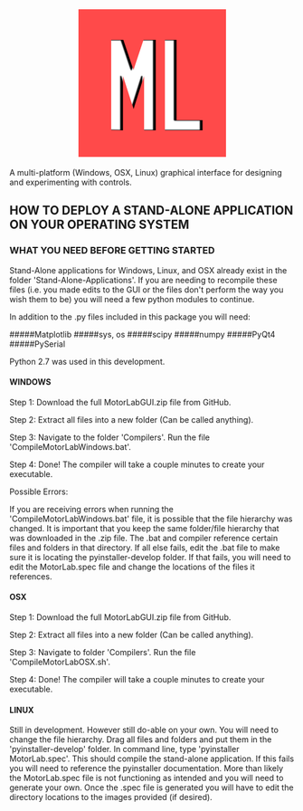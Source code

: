 <p align="center">
  <img src="https://github.com/black3037/MotorLabGUI/blob/master/Resources/static_image_2.png" alt="motorlab"/>
</p>

A multi-platform (Windows, OSX, Linux) graphical interface for designing and experimenting with controls.

## HOW TO DEPLOY A STAND-ALONE APPLICATION ON YOUR OPERATING SYSTEM

### WHAT YOU NEED BEFORE GETTING STARTED
Stand-Alone applications for Windows, Linux, and OSX already exist in the folder 'Stand-Alone-Applications'.
If you are needing to recompile these files (i.e. you made edits to the GUI or the files don't perform the way you wish them to be)
you will need a few python modules to continue.

In addition to the .py files included in this package you will need:

#####Matplotlib
#####sys, os
#####scipy
#####numpy
#####PyQt4
#####PySerial

Python 2.7 was used in this development.

#### WINDOWS

Step 1: Download the full MotorLabGUI.zip file from GitHub.

Step 2: Extract all files into a new folder (Can be called anything).

Step 3: Navigate to the folder 'Compilers'. Run the file 'CompileMotorLabWindows.bat'.

Step 4: Done! The compiler will take a couple minutes to create your executable.

Possible Errors:

If you are receiving errors when running the 'CompileMotorLabWindows.bat' file, it is possible that the file hierarchy was changed.
It is important that you keep the same folder/file hierarchy that was downloaded in the .zip file. The .bat and compiler reference
certain files and folders in that directory. If all else fails, edit the .bat file to make sure it is locating the pyinstaller-develop
folder. If that fails, you will need to edit the MotorLab.spec file and change the locations of the files it references.

#### OSX

Step 1: Download the full MotorLabGUI.zip file from GitHub.

Step 2: Extract all files into a new folder (Can be called anything).

Step 3: Navigate to folder 'Compilers'. Run the file 'CompileMotorLabOSX.sh'.

Step 4: Done! The compiler will take a couple minutes to create your executable.

#### LINUX

Still in development. However still do-able on your own. You will need to change the file hierarchy. Drag all files and folders and
put them in the 'pyinstaller-develop' folder. In command line, type 'pyinstaller MotorLab.spec'. This should compile the stand-alone
application. If this fails you will need to reference the pyinstaller documentation. More than likely the MotorLab.spec file is not
functioning as intended and you will need to generate your own. Once the .spec file is generated you will have to edit the directory
locations to the images provided (if desired).
